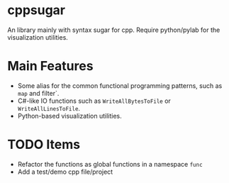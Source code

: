 cppsugar
========

An library mainly with syntax sugar for cpp. Require python/pylab for the visualization utilities.

Main Features
========

* Some alias for the common functional programming patterns, such as `map` and filter`.
* C#-like IO functions such as `WriteAllBytesToFile` or `WriteAllLinesToFile`.
* Python-based visualization utilities.

TODO Items
========

* Refactor the functions as global functions in a namespace `func`
* Add a test/demo cpp file/project
